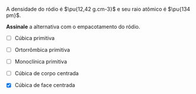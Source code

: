 A densidade do ródio é $\pu{12,42 g.cm-3}$ e seu raio atômico é $\pu{134 pm}$. 

**Assinale** a alternativa com o empacotamento do ródio.

- [ ] Cúbica primitiva
- [ ] Ortorrômbica primitiva
- [ ] Monoclínica primitiva
- [ ] Cúbica de corpo centrada
- [x] Cúbica de face centrada

